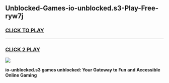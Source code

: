 
## Unblocked-Games-io-unblocked.s3-Play-Free-ryw7j
<h3>
<a href="https://premium76.site?title=io-unblocked.s3&ref=12A">CLICK TO PLAY</a></h3>
<hr>

<h3>
<a href="https://premium76.site?title=io-unblocked.s3&ref=12A">CLICK 2 PLAY</a>
  
</h3>

<a href="https://premium76.site?title=io-unblocked.s3&ref=12A"><img src="https://clearcache.store/games.png"></a>


**io-unblocked.s3 games unblocked: Your Gateway to Fun and Accessible Online Gaming**
